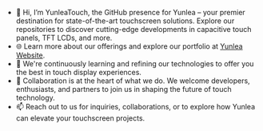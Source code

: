- 👋 Hi, I’m YunleaTouch, the GitHub presence for Yunlea – your premier destination for state-of-the-art touchscreen solutions. Explore our repositories to discover cutting-edge developments in capacitive touch panels, TFT LCDs, and more.
- 🌐 Learn more about our offerings and explore our portfolio at [Yunlea Website](https://www.yunlea.com).
- 👀 We're continuously learning and refining our technologies to offer you the best in touch display experiences.
- 💞️ Collaboration is at the heart of what we do. We welcome developers, enthusiasts, and partners to join us in shaping the future of touch technology.
- 📫 Reach out to us for inquiries, collaborations, or to explore how Yunlea can elevate your touchscreen projects.
